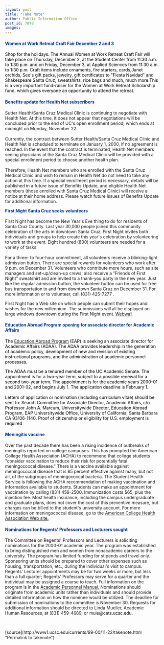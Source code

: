```yaml
---
layout: post
title: "Take Note"
author: Public Information Office
post_id: 7078
images:
---
```


<h4>
  <font color="#003399"><b>Women at Work Retreat Craft Fair December 2 and 3</b></font>
</h4>
<p>
  <font color="#000000">Shop for the holidays. The Annual Women at Work Retreat Craft Fair will take place on Thursday, December 2, at the Student Center from 11:30 a.m. to 1:30 p.m. and on Friday, December 3, at Applied Sciences from 11:30 a.m. to 1:30 p.m. Craft items include ornaments, fire starters, cards,</font><font color="#000000">Janet orchids, See's gift packs, jewelry, gift certificates to "Fiesta Navidad" and Shakespeare Santa Cruz, sweatshirts, rice bags and much, much more.This is a very important fund-raiser for the Women at Work Retreat Scholarship fund, which gives everyone an opportunity to attend the retreat.</font>
</p>
<h4>
  <font color="#003399">Benefits update for Health Net subscribers</font>
</h4>
<p>
  Sutter Health/Santa Cruz Medical Clinic is continuing to negotiate with Health Net. At this time, it does not appear that negotiations will be concluded prior to the end of UC's open enrollment period, which ends at midnight on Monday, November 22.<br>
  <br>
  Currently, the contract between Sutter Health/Santa Cruz Medical Clinic and Health Net is scheduled to terminate on January 1, 2000, if no agreement is reached. In the event that the contract is terminated, Health Net members seeing physicians at the Santa Cruz Medical Clinic will be provided with a special enrollment period to choose another health plan.<br>
  <br>
  Therefore, Health Net members who are enrolled with the Santa Cruz Medical Clinic and wish to remain in Health Net do not need to take any action at this time. If a special enrollment period is necessary, details will be published in a future issue of Benefits Update, and eligible Health Net members (those enrolled with Santa Cruz Medical Clinic) will receive a notice at their home address. Please watch future issues of Benefits Update for additional information.
</p>
<p>
  <font color="#003399"><b>First Night Santa Cruz seeks volunteers</b></font><b><br>
  <i><br></i></b>First Night has become the New Year's Eve thing to do for residents of Santa Cruz County. Last year 30,000 people joined this community celebration of the arts in downtown Santa Cruz. First Night invites both individuals and groups to help create this year's celebration by volunteering to work at the event. Eight hundred (800) volunteers are needed for a variety of tasks.<br>
  <br>
  For a three- to four-hour commitment, all volunteers receive a blinking-light admission button. There are special rewards for volunteers who work after 9 p.m. on December 31. Volunteers who contribute more hours, such as site managers and set-up/clean-up crews, also receive a "Friends of First Night" sweatshirt and are invited to a thank-you party in the new year. Just like the regular admission button, the volunteer button can be used for free bus transportation to and from downtown Santa Cruz on December 31. For more information or to volunteer, call (831) 425-7277 .
</p>
<p>
  First Night has a Web site on which people can submit their hopes and wishes for the new millennium. The submissions will all be displayed on large windows downtown during the First Night event. <a href="http://www.scta.org/webwall2000">Webwall</a>
</p>
<h4>
  <a href="http://www.scta.org/webwall2000"></a>
</h4>
<h4>
  <font color="#003399">Education Abroad Program opening for associate director for Academic Affairs</font>
</h4>
<p>
  <font color="#000000">The</font> <a href="http://www.uoeap.ucsb.edu/">Education Abroad Program</a> <font color="#000000">(EAP) is seeking an associate director for Academic Affairs (ADAA). The ADAA provides leadership in the generation of academic policy, development of new and revision of existing instructional programs, and the administration of academic personnel processes.</font>
</p>
<p>
  <font color="#000000">The ADAA must be a tenured member of the UC Academic Senate. The appointment is for a two-year term, subject to a possible renewal for a second two-year term. The appointment is for the academic years 2000-01 and 2001-02, and begins July 1. The application deadline is February 1.<br>
  <br>
  Letters of application or nomination (including curriculum vitae) should be sent to: Search Committee for Associate Director, Academic Affairs, c/o Professor John A. Marcum, Universitywide Director, Education Abroad Program, EAP Universitywide Office, University of California, Santa Barbara CA 93106-1140. Proof of citizenship or eligibility for U.S. employment is required</font>
</p>
<h4>
  <font color="#003399">Meningitis vaccine</font>
</h4>
<p>
  Over the past decade there has been a rising incidence of outbreaks of meningitis reported on college campuses. This has prompted the American College Health Association (ACHA) to recommend that college students "consider vaccination to reduce their risk for potentially fatal meningococcal disease." There is a vaccine available against meningococcal disease that is 85 percent effective against many, but not all, of the subgroups of meningococcal bacteria. The Student Health Service is following the ACHA recommendation of making vaccination and information available to students. Students can make an appointment for vaccination by calling (831) 459-2500. Immunization costs $65, plus the injection fee. Most health insurance, including the campus undergraduate and graduate plans, does not cover the cost of this preventive measure, but charges can be billed to the student's university account. For more information on meningococcal disease, go to the <a href="http://www.acha.org/special-prj/men.htm">American College Health Association Web site.</a>
</p>
<h4>
  <font color="#003399">Nominations for Regents' Professors and Lecturers sought</font>
</h4>
<p>
  The Committee on Regents' Professors and Lecturers is soliciting nominations for the 2000-01 academic year. The program was established to bring distinguished men and women from nonacademic careers to the university. The program has limited funding for stipends and travel only. Sponsoring units should be prepared to cover other expenses such as housing, transportation, etc., during the individual's visit to campus. Regents' Lecturer appointments may be for two weeks or more, but less than a full quarter; Regents' Professors may serve for a quarter and the individual may be assigned a course to teach. Full information on the program is in the <a href="http://www.ucop.edu/acadadv/acadpers/apm/s2-290.html">Academic Personnel Manual.</a> Nominations should originate from academic units rather than individuals and should provide detailed information on how the nominee would be utilized. The deadline for submission of nominations to the committee is November 30. Requests for additional information should be directed to Linda Mueller, Academic Human Resources, at (831) 459-4689, or mule@cats.<font color="#000000">ucsc.edu.</font>
</p>
<p>
  <br>
  <img align="bottom" alt=" " border="0" height="1" src="../../images/trans.gif" width="385">
</p>
[source](http://www1.ucsc.edu/currents/99-00/11-22/takenote.html "Permalink to takenote")
